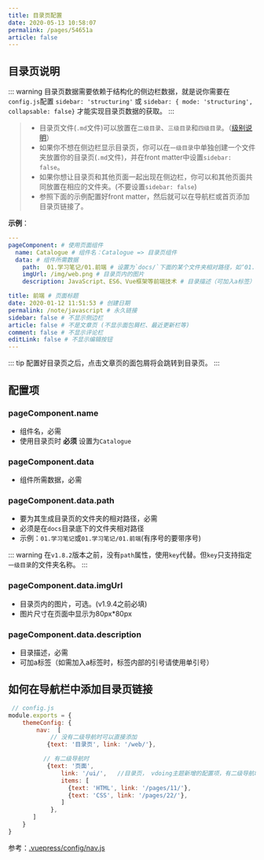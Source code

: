 ```yaml
---
title: 目录页配置
date: 2020-05-13 10:58:07
permalink: /pages/54651a
article: false
---
```




## 目录页说明

::: warning
目录页数据需要依赖于结构化的侧边栏数据，就是说你需要在`config.js`配置 `sidebar: 'structuring'` 或 `sidebar: { mode: 'structuring', collapsable: false}` 才能实现目录页数据的获取。
:::

> - 目录页文件(`.md`文件)可以放置在`二级目录`、`三级目录`和`四级目录`。（[级别说明](/pages/33d574/#级别说明)）
> - 如果你不想在侧边栏显示目录页，你可以在`一级目录`中单独创建一个文件夹放置你的目录页(`.md`文件)，并在front matter中设置`sidebar: false`。
> - 如果你想让目录页和其他页面一起出现在侧边栏，你可以和其他页面共同放置在相应的文件夹。(不要设置`sidebar: false`)
> - 参照下面的示例配置好front matter，然后就可以在导航栏或首页添加目录页链接了。



**示例**：
```yaml
---
pageComponent: # 使用页面组件
  name: Catalogue # 组件名：Catalogue => 目录页组件
  data: # 组件所需数据
    path:  01.学习笔记/01.前端 # 设置为`docs/`下面的某个文件夹相对路径，如‘01.学习笔记/01.前端’ 或 ’01.学习笔记‘ (有序号的要带序号)
    imgUrl: /img/web.png # 目录页内的图片
    description: JavaScript、ES6、Vue框架等前端技术 # 目录描述（可加入a标签）

title: 前端 # 页面标题
date: 2020-01-12 11:51:53 # 创建日期
permalink: /note/javascript # 永久链接
sidebar: false # 不显示侧边栏
article: false # 不是文章页 (不显示面包屑栏、最近更新栏等)
comment: false # 不显示评论栏
editLink: false # 不显示编辑按钮
---
```

::: tip
配置好目录页之后，点击文章页的面包屑将会跳转到目录页。
:::

## 配置项
### pageComponent.name
* 组件名，必需
* 使用目录页时 **必须** 设置为`Catalogue`

### pageComponent.data
* 组件所需数据，必需

### pageComponent.data.path
* 要为其生成目录页的文件夹的相对路径，必需
* 必须是在`docs`目录底下的文件夹相对路径
* 示例：`01.学习笔记`或`01.学习笔记/01.前端`(有序号的要带序号)

::: warning
在`v1.8.2`版本之前，没有`path`属性，使用`key`代替。但`key`只支持指定`一级目录`的文件夹名称。
:::
### pageComponent.data.imgUrl
* 目录页内的图片，可选。(v1.9.4之前必填)
* 图片尺寸在页面中显示为80px*80px

### pageComponent.data.description
*  目录描述，必需
*  可加a标签（如需加入a标签时，标签内部的引号请使用单引号）



## 如何在导航栏中添加目录页链接
```js
 // config.js
module.exports = {
    themeConfig: {
        nav:  [
            // 没有二级导航时可以直接添加
           {text: '目录页', link: '/web/'},

          // 有二级导航时
           {text: '页面',
               link: '/ui/',   //目录页， vdoing主题新增的配置项，有二级导航时，可以点击一级导航跳到目录页
               items: [
                 {text: 'HTML', link: '/pages/11/'},
                 {text: 'CSS', link: '/pages/22/'},
               ]
            },
       ]
    }
}
```
参考：[.vuepress/config/nav.js](https://github.com/xugaoyi/vuepress-theme-vdoing/blob/master/docs/.vuepress/config/nav.js)
